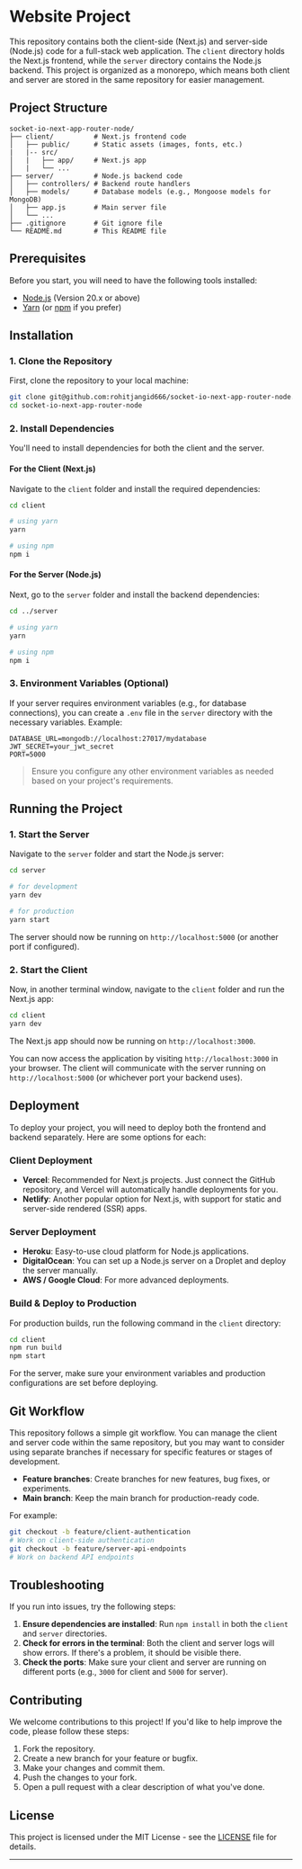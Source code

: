 # Website Project

This repository contains both the client-side (Next.js) and server-side (Node.js) code for a full-stack web application. The `client` directory holds the Next.js frontend, while the `server` directory contains the Node.js backend. This project is organized as a monorepo, which means both client and server are stored in the same repository for easier management.

## Project Structure

```
socket-io-next-app-router-node/
├── client/          # Next.js frontend code
│   ├── public/      # Static assets (images, fonts, etc.)
|   |-- src/
│   |   ├── app/     # Next.js app
│   |   └── ...
├── server/          # Node.js backend code
│   ├── controllers/ # Backend route handlers
│   ├── models/      # Database models (e.g., Mongoose models for MongoDB)
│   ├── app.js       # Main server file
│   └── ...
├── .gitignore       # Git ignore file
└── README.md        # This README file
```

## Prerequisites

Before you start, you will need to have the following tools installed:

- [Node.js](https://nodejs.org/) (Version 20.x or above)
- [Yarn](https://yarnpkg.com/) (or [npm](https://www.npmjs.com/) if you prefer)

## Installation

### 1. Clone the Repository

First, clone the repository to your local machine:

```bash
git clone git@github.com:rohitjangid666/socket-io-next-app-router-node.git
cd socket-io-next-app-router-node
```

### 2. Install Dependencies

You'll need to install dependencies for both the client and the server.

#### For the Client (Next.js)

Navigate to the `client` folder and install the required dependencies:

```bash
cd client

# using yarn
yarn

# using npm
npm i
```

#### For the Server (Node.js)

Next, go to the `server` folder and install the backend dependencies:

```bash
cd ../server

# using yarn
yarn

# using npm
npm i
```

### 3. Environment Variables (Optional)

If your server requires environment variables (e.g., for database connections), you can create a `.env` file in the `server` directory with the necessary variables. Example:

```
DATABASE_URL=mongodb://localhost:27017/mydatabase
JWT_SECRET=your_jwt_secret
PORT=5000
```

> Ensure you configure any other environment variables as needed based on your project's requirements.

## Running the Project

### 1. Start the Server

Navigate to the `server` folder and start the Node.js server:

```bash
cd server

# for development
yarn dev

# for production
yarn start
```

The server should now be running on `http://localhost:5000` (or another port if configured).

### 2. Start the Client

Now, in another terminal window, navigate to the `client` folder and run the Next.js app:

```bash
cd client
yarn dev
```

The Next.js app should now be running on `http://localhost:3000`.

You can now access the application by visiting `http://localhost:3000` in your browser. The client will communicate with the server running on `http://localhost:5000` (or whichever port your backend uses).

## Deployment

To deploy your project, you will need to deploy both the frontend and backend separately. Here are some options for each:

### Client Deployment

- **Vercel**: Recommended for Next.js projects. Just connect the GitHub repository, and Vercel will automatically handle deployments for you.
- **Netlify**: Another popular option for Next.js, with support for static and server-side rendered (SSR) apps.

### Server Deployment

- **Heroku**: Easy-to-use cloud platform for Node.js applications.
- **DigitalOcean**: You can set up a Node.js server on a Droplet and deploy the server manually.
- **AWS / Google Cloud**: For more advanced deployments.

### Build & Deploy to Production

For production builds, run the following command in the `client` directory:

```bash
cd client
npm run build
npm start
```

For the server, make sure your environment variables and production configurations are set before deploying.

## Git Workflow

This repository follows a simple git workflow. You can manage the client and server code within the same repository, but you may want to consider using separate branches if necessary for specific features or stages of development.

- **Feature branches**: Create branches for new features, bug fixes, or experiments.
- **Main branch**: Keep the main branch for production-ready code.

For example:

```bash
git checkout -b feature/client-authentication
# Work on client-side authentication
git checkout -b feature/server-api-endpoints
# Work on backend API endpoints
```

## Troubleshooting

If you run into issues, try the following steps:

1. **Ensure dependencies are installed**: Run `npm install` in both the `client` and `server` directories.
2. **Check for errors in the terminal**: Both the client and server logs will show errors. If there's a problem, it should be visible there.
3. **Check the ports**: Make sure your client and server are running on different ports (e.g., `3000` for client and `5000` for server).

## Contributing

We welcome contributions to this project! If you'd like to help improve the code, please follow these steps:

1. Fork the repository.
2. Create a new branch for your feature or bugfix.
3. Make your changes and commit them.
4. Push the changes to your fork.
5. Open a pull request with a clear description of what you've done.

## License

This project is licensed under the MIT License - see the [LICENSE](LICENSE) file for details.

---
